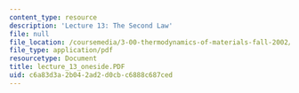 ```yaml
---
content_type: resource
description: 'Lecture 13: The Second Law'
file: null
file_location: /coursemedia/3-00-thermodynamics-of-materials-fall-2002/c6a83d3a2b042ad2d0cbc6888c687ced_lecture_13_oneside.PDF
file_type: application/pdf
resourcetype: Document
title: lecture_13_oneside.PDF
uid: c6a83d3a-2b04-2ad2-d0cb-c6888c687ced
---
```

